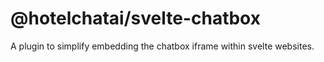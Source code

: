 # @hotelchatai/svelte-chatbox

A plugin to simplify embedding the chatbox iframe within svelte websites.